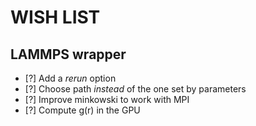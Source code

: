 WISH LIST
=========

LAMMPS wrapper
--------------
- [?] Add a _rerun_ option
- [?] Choose path *instead* of the one set by parameters
- [?] Improve minkowski to work with MPI
- [?] Compute g(r) in the GPU
